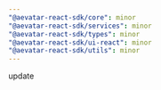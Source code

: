 ```yaml
---
"@aevatar-react-sdk/core": minor
"@aevatar-react-sdk/services": minor
"@aevatar-react-sdk/types": minor
"@aevatar-react-sdk/ui-react": minor
"@aevatar-react-sdk/utils": minor
---
```


update
